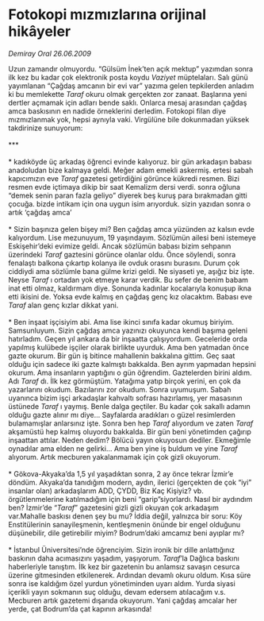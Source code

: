 # Fotokopi mızmızlarına orijinal hikâyeler

*Demiray Oral 26.06.2009*

<div class="taraf_structure_2col_1zq">
<div class="margen_n">



 <p>Uzun zamandır olmuyordu. “Gülsüm İnek’ten açık mektup” yazımdan sonra ilk kez bu kadar çok elektronik posta koydu <i>Vaziyet</i> müptelaları. Salı günü yayımlanan “Çağdaş amcanın bir evi var” yazıma gelen tepkilerden anladım ki bu memlekette <i>Taraf</i> okuru olmak gerçekten zor zanaat. Başlarına yeni dertler açmamak için adları bende saklı. Onlarca mesaj arasından çağdaş amca baskısının en nadide örneklerini derledim. Fotokopi filan diye mızmızlanmak yok, hepsi aynıyla vaki. Virgülüne bile dokunmadan yüksek takdirinize sunuyorum: <br/><br/>*** <br/><br/>* kadıköyde üç arkadaş öğrenci evinde kalıyoruz. bir gün arkadaşın babası anadoludan bize kalmaya geldi. Meğer adam emekli askermiş. ertesi sabah kapıcımızın eve <i>Taraf</i> gazetesi getirdiğini görünce kükredi resmen. Bizi resmen evde içtimaya dikip bir saat Kemalizm dersi verdi. sonra oğluna “demek senin paran fazla geliyo” diyerek beş kuruş para bırakmadan gitti çocuğa. bizde intikam için ona uygun isim arıyorduk. sizin yazıdan sonra o artık ‘çağdaş amca’ <br/><br/>* Sizin başınıza gelen bişey mi? Ben çağdaş amca yüzünden az kalsın evde kalıyordum. Lise mezunuyum, 19 yaşındayım. Sözlümün ailesi beni istemeye Eskişehir’deki evimize geldi. Ancak sözlümün babası bizim sehpanın üzerindeki <i>Taraf</i> gaztesini görünce olanlar oldu. Önce söylendi, sonra fenalaştı balkona çıkartıp kolanya ile ovduk orasını burasını. Durum çok ciddiydi ama sözlümle bana gülme krizi geldi. Ne siyaseti ye, aşığız biz işte. Neyse <i>Taraf</i> ı ortadan yok etmeye karar verdik. Bu sefer de benim babam inat etti olmaz, kaldırmam diye. Sonunda kadınlar kocalarıyla konuşup ikna etti ikisini de. Yoksa evde kalmış en çağdaş genç kız olacaktım. Babası eve <i>Taraf</i> alan genç kızlar dikkat yani.<br/><br/>* Ben inşaat işçisiyim abi. Ama lise ikinci sınıfa kadar okumuş biriyim. Samsunluyum. Sizin çağdaş amca yazınızı okuyunca kendi başıma geleni hatırladım. Geçen yıl ankara da bir inşaatta çalışıyordum. Geceleride orda yapılmış kulübede işçiler olarak birlikte uyurduk. Ama ben yatmadan önce gazte okurum. Bir gün iş bitince mahallenin bakkalına gittim. Geç saat olduğu için sadece iki gazte kalmıştı bakkalda. Ben ayrım yapmadan hepsini okurum. Ama insanların yaptığını o gün öğrendim. Gaztelerden birini aldım. Adı <i>Taraf</i> dı. İlk kez görmüştüm. Yatağıma yatıp birçok yerini, en çok da yazarlarını okudum. Bazılarını zor okudum. Sonra uyumuşum. Sabah uyanınca bizim işçi arkadaşlar kahvaltı sofrası hazırlamış, yer masasının üstünede <i>Taraf</i> ı yaymış. Benle dalga geçtiler. Bu kadar çok sakallı adamın olduğu gazte alınır mı diye… Sayfalarda aradıkları o güzel resimlerden bulamamışlar anlarsınız işte. Sonra ben hep <i>Taraf</i> alıyordum ve zaten <i>Taraf</i> akşamüstü hep kalmış oluyordu bakkalda. Bir gün beni yönetimden çağırıp inşaattan attılar. Neden dedim? Bölücü yayın okuyosun dediler. Ekmeğimle oynadılar ama elden ne gelirki… Ama ben yine iş buldum ve yine <i>Taraf</i> alıyorum. Artık mecburen yakalanmamak için çok gizli okuyorum. <br/><br/>* Gökova-Akyaka’da 1,5 yıl yaşadıktan sonra, 2 ay önce tekrar İzmir’e döndüm. Akyaka’da tanıdığım modern, aydın, ilerici (gerçekten de çok “iyi” insanlar olan) arkadaşlarım ADD, ÇYDD, Biz Kaç Kişiyiz? vb. örgütlenmelerine katılmadığım için beni “garip”siyorlardı. Nasıl bir aydındım ben? İzmir’de “<i>Taraf</i>” gazetesini gizli gizli okuyan çok arkadaşım var.Mahalle baskısı denen şey bu mu? İddia değil, yalnızca bir soru: Köy Enstitülerinin sanayileşmenin, kentleşmenin önünde bir engel olduğunu düşünebilir, dile getirebilir miyim? Bodrum’daki amcamız beni ayıplar mı? <br/><br/>* İstanbul Üniversitesi’nde öğrenciyim. Sizin ironik bir dille anlattığınız baskının daha acımasızını yaşadım, yaşıyorum. <i>Taraf</i>’la Dağlıca baskını haberleriyle tanıştım. İlk kez bir gazetenin bu anlamsız savaşın cesurca üzerine gitmesinden etkilenerek. Ardından devamlı okuru oldum. Kısa süre sonra ise kaldığım özel yurdun yönetiminden uyarı aldım. Yurda siyasi içerikli yayın sokmanın suç olduğu, devam edersem atılacağım v.s. Mecburen artık gazetemi dışarıda okuyorum. Yani çağdaş amcalar her yerde, çat Bodrum’da çat kapının arkasında!</p>
<br/>
<br/>
<br/>



<br/>


<div id="taraf_not">
</div>

</div>


</div>
